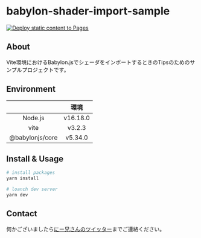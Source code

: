 # babylon-shader-import-sample

[![Deploy static content to Pages](https://github.com/drumath2237/babylon-shader-import-sample/actions/workflows/static.yml/badge.svg)](https://github.com/drumath2237/babylon-shader-import-sample/actions/workflows/static.yml)

## About

Vite環境におけるBabylon.jsでシェーダをインポートするときのTipsのためのサンプルプロジェクトです。

## Environment

||環境|
|:--:|:--:|
|Node.js| v16.18.0|
|vite|v3.2.3|
|@babylonjs/core|v5.34.0|

## Install & Usage

```bash
# install packages
yarn install

# loanch dev server
yarn dev
```

## Contact

何かございましたら[にー兄さんのツイッター](https://twitter.com/ninisan_drumath)までご連絡ください。
